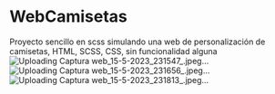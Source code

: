 # WebCamisetas
Proyecto sencillo en scss simulando una web de personalización de camisetas, HTML, SCSS, CSS, sin funcionalidad alguna
![Uploading Captura web_15-5-2023_231547_.jpeg…]()
![Uploading Captura web_15-5-2023_231656_.jpeg…]()
![Uploading Captura web_15-5-2023_231813_.jpeg…]()
